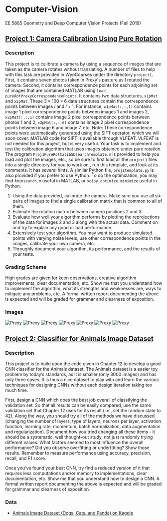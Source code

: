 # Computer-Vision
EE 5885 Geometry and Deep Computer Vision Projects (Fall 2019)

## [Project 1: Camera Calibration Using Pure Rotation](1-Camera-Calibration-Using-Pure-Rotation)

### Description
This project is to calibrate a camera by using  a sequence of images that are taken as the camera rotates without translating. A number of files to help with this task are provided in WyoCourses under the directory `project1`. First, it contains seven photos taken in Prexy's pasture as I rotated the  camera. Second, it contains correspondence points for each adjoining set of images that  are contained MATLAB using `load pureRotPrexyCorrespondencePoints`. It contains two data structures, `x1pMat` and `x2pMat`. These $3 \times 100 \times 6$ data structures contain the correspondence points between images $I$ and $I + 1$. For instance, `x1pMat(:,:,1)` contains image $1$ pixel correspondence points between images $1$ and images $2$, `x2pMat(:,:,1)` contains image 2 pixel correspondence points between photos 1 and 2, `x2pMat(:,:,6)` contains image 2 pixel correspondence points between image 6 and image 7, etc. Note: These correspondence points were automatically generated using the SIFT operator, which we will soon cover. MATLAB code for SIFT is available through VLFEAT. VLFEAT is not needed for this project, but is very useful. Your task is to implement and test   the calibration algorithm that uses images obtained under pure rotation. The program `Proj1PureRotCalib5DsearchTemplate.m` is provided to help you load and plot the images, etc., so be sure to first load all the `project1` files into a single directory for you to work on., run this template, and look at its comments. It has several hints. A similar Python file, `proj1template.py` is also provided if you prefer to use Python. To do the optimization, you may find `fminsearch.m` useful in MATLAB, or `scipy.optimize.minimize` useful in Python.

1. Using the data provided, calibrate the camera. Make sure you use all six pairs of images to find a single calibration matrix that is common to all of them.
2. Estimate the rotation matrix between camera positions 2 and 3.
3. Evaluate how well your algorithm performs by plotting the reprojections of the data for images 2 and 3 along with the actual data. Comment on and try to explain any good or bad performance.
4. Extensively test your  algorithm. You may want to produce simulated points with varying noise levels, use other correspondence points in the images, calibrate your own camera, etc.
5. Throughly document your algorithm, its performance, and  the results of your tests.

### Grading Scheme

High grades are given for keen observations, creative algorithm improvements, clear documentation, etc. Show me that you understand how to implement the algorithm, what its strengths and weaknesses are, ways to mitigate any problems, etc. A formal written report documenting the above is expected and will be graded for grammar and clearness of exposition.

### Images

![Prexy](1-Camera-Calibration-Using-Pure-Rotation/data/prexy1.jpg)
![Prexy](1-Camera-Calibration-Using-Pure-Rotation/data/prexy2.jpg)
![Prexy](1-Camera-Calibration-Using-Pure-Rotation/data/prexy3.jpg)
![Prexy](1-Camera-Calibration-Using-Pure-Rotation/data/prexy4.jpg)
![Prexy](1-Camera-Calibration-Using-Pure-Rotation/data/prexy5.jpg)
![Prexy](1-Camera-Calibration-Using-Pure-Rotation/data/prexy6.jpg)
![Prexy](1-Camera-Calibration-Using-Pure-Rotation/data/prexy7.jpg)

## [Project 2: Classifier for Animals Image Dataset](2-Classifier-for-Animals-Image-Dataset)

### Description

This project is to build upon the code given in Chapter 12 to develop a good CNN classifier for the Animals dataset. The Animals dataset is a easier toy problem by today’s standards, as it is smaller (only 3000 images) and has only three cases. It is thus a nice dataset to play with and learn the various techniques for designing CNNs without each design iteration taking too much time.

First, design a CNN which does the best job overall of classifying the validation set. So that all results can be easily compared, use the same validation set that Chapter 12 uses for its result (i.e., set the random state to 42). Along the way, you should try all of the methods we have discussed (changing the number of layers, type of layers, neurons per layer, activation function, learning rate, momentum, batch normalization, data augmentation and regularization). Document how you tried changing all these items - it should be a systematic, well thought-out study, not just randomly trying different values. What factors seemed to most influence the overall performance? Did you observe overfitting or underfitting? Show those results. Remember to measure performance using accuracy, precision, recall, and F1 score.

Once you’ve found your best CNN, try find a reduced version of it that requires less computations and/or memory to implementations, clear documentation, etc. Show me that you understand how to design a CNN. A formal written report documenting the above is expected and will be graded for grammar and clearness of exposition.

### Data

* [Animals Image Dataset (Dogs, Cats, and Panda) on Kaggle](https://www.kaggle.com/ashishsaxena2209/animal-image-datasetdog-cat-and-panda)
